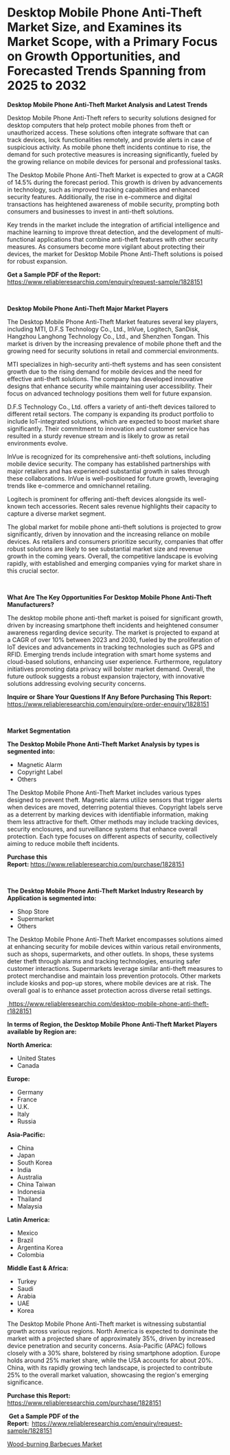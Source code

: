 <p><h1>Desktop Mobile Phone Anti-Theft Market Size, and Examines its Market Scope, with a Primary Focus on Growth Opportunities, and Forecasted Trends Spanning from 2025 to 2032</h1></p><p><strong>Desktop Mobile Phone Anti-Theft Market Analysis and Latest Trends</strong></p>
<p><p>Desktop Mobile Phone Anti-Theft refers to security solutions designed for desktop computers that help protect mobile phones from theft or unauthorized access. These solutions often integrate software that can track devices, lock functionalities remotely, and provide alerts in case of suspicious activity. As mobile phone theft incidents continue to rise, the demand for such protective measures is increasing significantly, fueled by the growing reliance on mobile devices for personal and professional tasks.</p><p>The Desktop Mobile Phone Anti-Theft Market is expected to grow at a CAGR of 14.5% during the forecast period. This growth is driven by advancements in technology, such as improved tracking capabilities and enhanced security features. Additionally, the rise in e-commerce and digital transactions has heightened awareness of mobile security, prompting both consumers and businesses to invest in anti-theft solutions.</p><p>Key trends in the market include the integration of artificial intelligence and machine learning to improve threat detection, and the development of multi-functional applications that combine anti-theft features with other security measures. As consumers become more vigilant about protecting their devices, the market for Desktop Mobile Phone Anti-Theft solutions is poised for robust expansion.</p></p>
<p><strong>Get a Sample PDF of the Report:&nbsp;</strong> <a href="https://www.reliableresearchiq.com/enquiry/request-sample/1828151?utm_campaign=3171&utm_medium=2&utm_source=Github&utm_content=ia&utm_term=05042025&utm_id=desktop-mobile-phone-anti-theft">https://www.reliableresearchiq.com/enquiry/request-sample/1828151</a></p>
<p>&nbsp;</p>
<p><strong>Desktop Mobile Phone Anti-Theft Major Market Players</strong></p>
<p><p>The Desktop Mobile Phone Anti-Theft Market features several key players, including MTI, D.F.S Technology Co., Ltd., InVue, Logitech, SanDisk, Hangzhou Langhong Technology Co., Ltd., and Shenzhen Tongan. This market is driven by the increasing prevalence of mobile phone theft and the growing need for security solutions in retail and commercial environments.</p><p>MTI specializes in high-security anti-theft systems and has seen consistent growth due to the rising demand for mobile devices and the need for effective anti-theft solutions. The company has developed innovative designs that enhance security while maintaining user accessibility. Their focus on advanced technology positions them well for future expansion.</p><p>D.F.S Technology Co., Ltd. offers a variety of anti-theft devices tailored to different retail sectors. The company is expanding its product portfolio to include IoT-integrated solutions, which are expected to boost market share significantly. Their commitment to innovation and customer service has resulted in a sturdy revenue stream and is likely to grow as retail environments evolve.</p><p>InVue is recognized for its comprehensive anti-theft solutions, including mobile device security. The company has established partnerships with major retailers and has experienced substantial growth in sales through these collaborations. InVue is well-positioned for future growth, leveraging trends like e-commerce and omnichannel retailing.</p><p>Logitech is prominent for offering anti-theft devices alongside its well-known tech accessories. Recent sales revenue highlights their capacity to capture a diverse market segment.</p><p>The global market for mobile phone anti-theft solutions is projected to grow significantly, driven by innovation and the increasing reliance on mobile devices. As retailers and consumers prioritize security, companies that offer robust solutions are likely to see substantial market size and revenue growth in the coming years. Overall, the competitive landscape is evolving rapidly, with established and emerging companies vying for market share in this crucial sector.</p></p>
<p>&nbsp;</p>
<p><strong>What Are The Key Opportunities For Desktop Mobile Phone Anti-Theft Manufacturers?</strong></p>
<p><p>The desktop mobile phone anti-theft market is poised for significant growth, driven by increasing smartphone theft incidents and heightened consumer awareness regarding device security. The market is projected to expand at a CAGR of over 10% between 2023 and 2030, fueled by the proliferation of IoT devices and advancements in tracking technologies such as GPS and RFID. Emerging trends include integration with smart home systems and cloud-based solutions, enhancing user experience. Furthermore, regulatory initiatives promoting data privacy will bolster market demand. Overall, the future outlook suggests a robust expansion trajectory, with innovative solutions addressing evolving security concerns.</p></p>
<p><strong>Inquire or Share Your Questions If Any Before Purchasing This Report:</strong> <a href="https://www.reliableresearchiq.com/enquiry/pre-order-enquiry/1828151?utm_campaign=3171&utm_medium=2&utm_source=Github&utm_content=ia&utm_term=05042025&utm_id=desktop-mobile-phone-anti-theft">https://www.reliableresearchiq.com/enquiry/pre-order-enquiry/1828151</a></p>
<p>&nbsp;</p>
<p><strong>Market Segmentation</strong></p>
<p><strong>The Desktop Mobile Phone Anti-Theft Market Analysis by types is segmented into:</strong></p>
<p><ul><li>Magnetic Alarm</li><li>Copyright Label</li><li>Others</li></ul></p>
<p><p>The Desktop Mobile Phone Anti-Theft Market includes various types designed to prevent theft. Magnetic alarms utilize sensors that trigger alerts when devices are moved, deterring potential thieves. Copyright labels serve as a deterrent by marking devices with identifiable information, making them less attractive for theft. Other methods may include tracking devices, security enclosures, and surveillance systems that enhance overall protection. Each type focuses on different aspects of security, collectively aiming to reduce mobile theft incidents.</p></p>
<p><strong>Purchase this Report:&nbsp;</strong><a href="https://www.reliableresearchiq.com/purchase/1828151?utm_campaign=3171&utm_medium=2&utm_source=Github&utm_content=ia&utm_term=05042025&utm_id=desktop-mobile-phone-anti-theft">https://www.reliableresearchiq.com/purchase/1828151</a></p>
<p>&nbsp;</p>
<p><strong>The Desktop Mobile Phone Anti-Theft Market Industry Research by Application is segmented into:</strong></p>
<p><ul><li>Shop Store</li><li>Supermarket</li><li>Others</li></ul></p>
<p><p>The Desktop Mobile Phone Anti-Theft Market encompasses solutions aimed at enhancing security for mobile devices within various retail environments, such as shops, supermarkets, and other outlets. In shops, these systems deter theft through alarms and tracking technologies, ensuring safer customer interactions. Supermarkets leverage similar anti-theft measures to protect merchandise and maintain loss prevention protocols. Other markets include kiosks and pop-up stores, where mobile devices are at risk. The overall goal is to enhance asset protection across diverse retail settings.</p></p>
<p><a href="https://www.reliableresearchiq.com/desktop-mobile-phone-anti-theft-r1828151?utm_campaign=3171&utm_medium=2&utm_source=Github&utm_content=ia&utm_term=05042025&utm_id=desktop-mobile-phone-anti-theft">&nbsp;https://www.reliableresearchiq.com/desktop-mobile-phone-anti-theft-r1828151</a></p>
<p><strong>In terms of Region, the Desktop Mobile Phone Anti-Theft Market Players available by Region are:</strong></p>
<p>
    <p> <strong> North America: </strong>
        <ul>
            <li>United States</li>
            <li>Canada</li>
        </ul>
        </p> 
    <p> <strong> Europe: </strong>
        <ul>
            <li>Germany</li>
            <li>France</li>
            <li>U.K.</li>
            <li>Italy</li>
            <li>Russia</li>
        </ul>
        </p> 
    <p> <strong> Asia-Pacific: </strong>
        <ul>
            <li>China</li>
            <li>Japan</li>
            <li>South Korea</li>
            <li>India</li>
            <li>Australia</li>
            <li>China Taiwan</li>
            <li>Indonesia</li>
            <li>Thailand</li>
            <li>Malaysia</li>
        </ul>
        </p> 
    <p> <strong> Latin America: </strong>
        <ul>
            <li>Mexico</li>
            <li>Brazil</li>
            <li>Argentina Korea</li>
            <li>Colombia</li>
        </ul>
        </p> 
    <p> <strong> Middle East & Africa: </strong>
        <ul>
            <li>Turkey</li>
            <li>Saudi</li>
            <li>Arabia</li>
            <li>UAE</li>
            <li>Korea</li>
        </ul>
    </p>
    </p>
<p><p>The Desktop Mobile Phone Anti-Theft market is witnessing substantial growth across various regions. North America is expected to dominate the market with a projected share of approximately 35%, driven by increased device penetration and security concerns. Asia-Pacific (APAC) follows closely with a 30% share, bolstered by rising smartphone adoption. Europe holds around 25% market share, while the USA accounts for about 20%. China, with its rapidly growing tech landscape, is projected to contribute 25% to the overall market valuation, showcasing the region's emerging significance.</p></p>
<p><strong>Purchase this Report: </strong><a href="https://www.reliableresearchiq.com/purchase/1828151?utm_campaign=3171&utm_medium=2&utm_source=Github&utm_content=ia&utm_term=05042025&utm_id=desktop-mobile-phone-anti-theft">https://www.reliableresearchiq.com/purchase/1828151</a></p>
<p>&nbsp;<strong>Get a Sample PDF of the Report:&nbsp;&nbsp;</strong><a href="https://www.reliableresearchiq.com/enquiry/request-sample/1828151?utm_campaign=3171&utm_medium=2&utm_source=Github&utm_content=ia&utm_term=05042025&utm_id=desktop-mobile-phone-anti-theft">https://www.reliableresearchiq.com/enquiry/request-sample/1828151</a></p>
<p><strong></strong></p>
<p><p><a href="https://github.com/voetzeszuh/Market-Research-Report-List-1/blob/main/wood-burning-barbecues-market.md?utm_campaign=3171&utm_medium=2&utm_source=Github&utm_content=ia&utm_term=05042025&utm_id=desktop-mobile-phone-anti-theft">Wood-burning Barbecues Market</a></p></p>